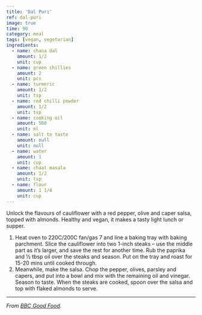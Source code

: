 ```yaml
---
title: 'Dal Puri'
ref: dal-puri
image: true
time: 90
category: meal
tags: [vegan, vegetarian]
ingredients:
  - name: chana dal
    amount: 1/2
    unit: cup
  - name: green chillies
    amount: 2
    unit: pcs
  - name: turmeric
    amount: 1/2
    unit: tsp
  - name: red chilli powder
    amount: 1/2
    unit: tsp
  - name: cooking oil
    amount: 500
    unit: ml
  - name: salt to taste
    amount: null
    unit: null
  - name: water
    amount: 1
    unit: cup
  - name: chaat masala
    amount: 1/2
    unit: tsp
  - name: flour
    amount: 1 1/4
    unit: cup
---
```


Unlock the flavours of cauliflower with a red pepper, olive and caper salsa, topped with almonds. Healthy and vegan, it makes a tasty light lunch or supper.

1. Heat oven to 220C/200C fan/gas 7 and line a baking tray with baking parchment. Slice the cauliflower into two 1-inch steaks – use the middle part as it’s larger, and save the rest for another time. Rub the paprika and 1⁄2 tbsp oil over the steaks and season. Put on the tray and roast for 15-20 mins until cooked through.
2. Meanwhile, make the salsa. Chop the pepper, olives, parsley and capers, and put into a bowl and mix with the remaining oil and vinegar. Season to taste. When the steaks are cooked, spoon over the salsa and top with flaked almonds to serve.

---

_From [BBC Good Food](https://www.bbcgoodfood.com/recipes/cauliflower-steaks-roasted-red-pepper-olive-salsa)._

